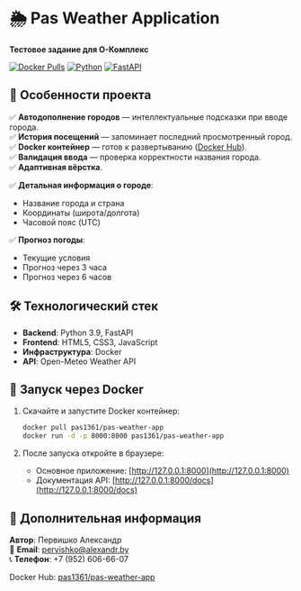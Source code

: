 # 🌦️ Pas Weather Application

**Тестовое задание для О-Комплекс**

[![Docker Pulls](https://img.shields.io/docker/pulls/pas1361/pas-weather-app?style=flat-square)](https://hub.docker.com/r/pas1361/pas-weather-app)
[![Python](https://img.shields.io/badge/Python-3.9+-blue?style=flat-square)](https://python.org)
[![FastAPI](https://img.shields.io/badge/Framework-FastAPI-green?style=flat-square)](https://fastapi.tiangolo.com)

## 🚀 Особенности проекта

✅ **Автодополнение городов** — интеллектуальные подсказки при вводе города.  
✅ **История посещений** — запоминает последний просмотренный город.  
✅ **Docker контейнер** — готов к развертыванию ([Docker Hub](https://hub.docker.com/r/pas1361/pas-weather-app)).  
✅ **Валидация ввода** — проверка корректности названия города.  
✅ **Адаптивная вёрстка**. 

✅ **Детальная информация о городе**:
   - Название города и страна
   - Координаты (широта/долгота)
   - Часовой пояс (UTC)
     
✅ **Прогноз погоды**:
   - Текущие условия
   - Прогноз через 3 часа
   - Прогноз через 6 часов

## 🛠️ Технологический стек

- **Backend**: Python 3.9, FastAPI
- **Frontend**: HTML5, CSS3, JavaScript
- **Инфраструктура**: Docker
- **API**: Open-Meteo Weather API

## 🐳 Запуск через Docker

1. Скачайте и запустите Docker контейнер:

    ```bash
    docker pull pas1361/pas-weather-app
    docker run -d -p 8000:8000 pas1361/pas-weather-app
    ```

2. После запуска откройте в браузере:

   - Основное приложение: [http://127.0.0.1:8000](http://127.0.0.1:8000)
   - Документация API: [http://127.0.0.1:8000/docs](http://127.0.0.1:8000/docs)

## 📝 Дополнительная информация

**Автор**: Первишко Александр  
📧 **Email**: [pervishko@alexandr.by](mailto:pervishko@alexandr.by)  
📞 **Телефон**: +7 (952) 606-66-07  

Docker Hub: [pas1361/pas-weather-app](https://hub.docker.com/r/pas1361/pas-weather-app)
